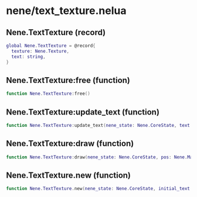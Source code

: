 # nene/text_texture.nelua
## Nene.TextTexture (record)

```lua
global Nene.TextTexture = @record{
  texture: Nene.Texture,
  text: string,
}
```

## Nene.TextTexture:free (function)

```lua
function Nene.TextTexture:free()
```

## Nene.TextTexture:update_text (function)

```lua
function Nene.TextTexture:update_text(nene_state: Nene.CoreState, text: string, color: Nene.Color, font: facultative(Nene.Font))
```

## Nene.TextTexture:draw (function)

```lua
function Nene.TextTexture:draw(nene_state: Nene.CoreState, pos: Nene.Math.Vec2, color: Nene.Color)
```

## Nene.TextTexture.new (function)

```lua
function Nene.TextTexture.new(nene_state: Nene.CoreState, initial_text: string, color: Nene.Color, font: facultative(Nene.Font)): Nene.TextTexture
```
